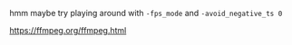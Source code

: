 hmm maybe try playing around with `-fps_mode` and `-avoid_negative_ts 0`

https://ffmpeg.org/ffmpeg.html
